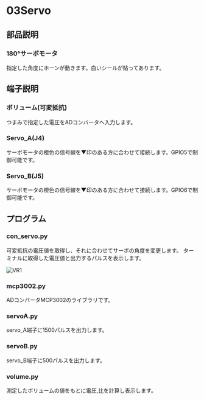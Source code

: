 # 03Servo
## 部品説明
### 180°サーボモータ
指定した角度にホーンが動きます。白いシールが貼ってあります。  
## 端子説明
### ボリューム(可変抵抗)
つまみで指定した電圧をADコンバータへ入力します。  
### Servo_A(J4)
サーボモータの橙色の信号線を▼印のある方に合わせて接続します。GPIO5で制御可能です。  
### Servo_B(J5)
サーボモータの橙色の信号線を▼印のある方に合わせて接続します。GPIO6で制御可能です。  

## プログラム
### con_servo.py
可変抵抗の電圧値を取得し、それに合わせてサーボの角度を変更します。  ターミナルに取得した電圧値と出力するパルスを表示します。  

![VR1](/main/images/VR.JPG"VR")

### mcp3002.py
ADコンバータMCP3002のライブラリです。 
### servoA.py
servo_A端子に1500パルスを出力します。  
### servoB.py
servo_B端子に500パルスを出力します。  
### volume.py
測定したボリュームの値をもとに電圧,比を計算し表示します。  
